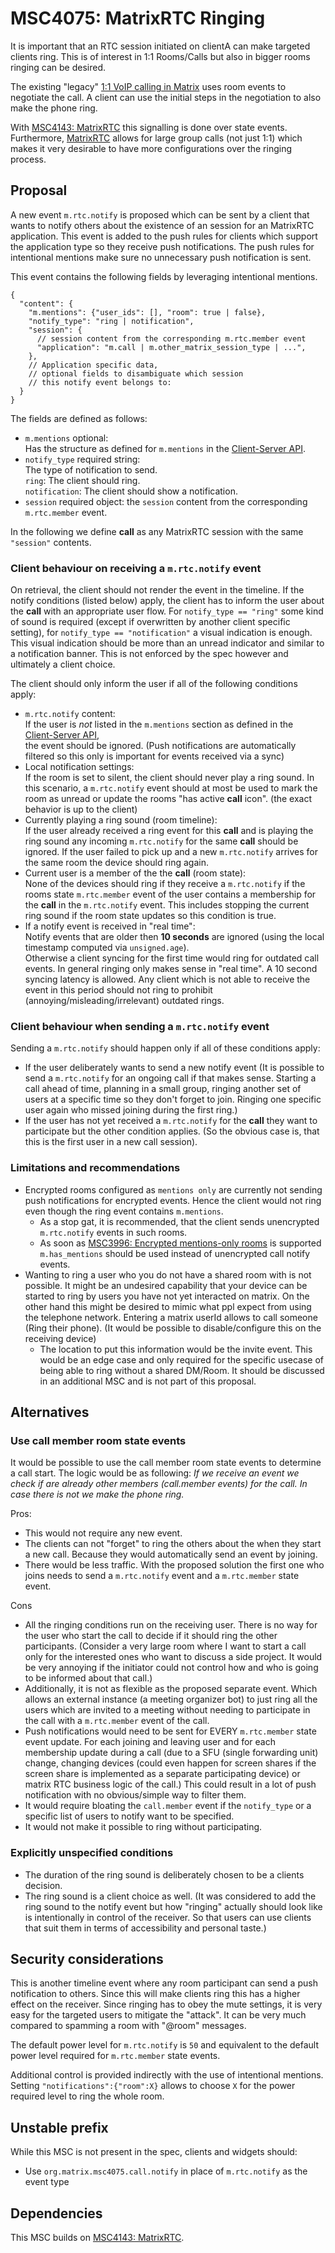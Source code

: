 # MSC4075: MatrixRTC Ringing

It is important that an RTC session initiated on clientA can make targeted clients ring.
This is of interest in 1:1 Rooms/Calls but also in bigger rooms ringing can be desired.

The existing "legacy" [1:1 VoIP calling in Matrix](https://spec.matrix.org/v1.11/client-server-api/#voice-over-ip)
uses room events to negotiate the call.
A client can use the initial steps in the negotiation to also make the phone ring.

With [MSC4143: MatrixRTC](https://github.com/matrix-org/matrix-spec-proposals/pull/4143)
this signalling is done over state events. Furthermore, [MatrixRTC](https://github.com/matrix-org/matrix-spec-proposals/pull/4143)
allows for large group calls (not just 1:1) which makes it very
desirable to have more configurations over the ringing process.

## Proposal

A new event `m.rtc.notify` is proposed which can be sent by a client that
wants to notify others about the existence of an session for an MatrixRTC application.
This event is added to the push rules for clients which
support the application type so they receive push notifications. The push rules for intentional
mentions make sure no unnecessary push notification is sent.

This event contains the following fields by leveraging intentional mentions.

```json5
{
  "content": {
    "m.mentions": {"user_ids": [], "room": true | false},
    "notify_type": "ring | notification",
    "session": {
      // session content from the corresponding m.rtc.member event
      "application": "m.call | m.other_matrix_session_type | ...",
    },
    // Application specific data,
    // optional fields to disambiguate which session
    // this notify event belongs to:
  }
}
```

The fields are defined as follows:

- `m.mentions` optional:\
  Has the structure as defined for `m.mentions` in the [Client-Server API](https://spec.matrix.org/v1.11/client-server-api/#definition-mmentions).
- `notify_type` required string:\
  The type of notification to send.\
  `ring`: The client should ring.\
  `notification`: The client should show a notification.
- `session` required object: the `session` content from the corresponding `m.rtc.member` event.

In the following we define **call** as any MatrixRTC session with the
same `"session"` contents.

### Client behaviour on receiving a `m.rtc.notify` event

On retrieval, the client should not render the event in the timeline.
If the notify conditions (listed below) apply,
the client has to inform the user about the **call** with an appropriate user flow.
For `notify_type == "ring"` some kind of sound is required
(except if overwritten by another client specific setting),
for `notify_type == "notification"` a visual indication is enough.
This visual indication should be more than an unread indicator
and similar to a notification banner.
This is not enforced by the spec however and ultimately a client choice.

The client should only inform the user if all of the following conditions apply:

- `m.rtc.notify` content:\
  If the user is *not* listed in the `m.mentions` section as defined in the\
  [Client-Server API](https://spec.matrix.org/v1.11/client-server-api/#definition-mmentions),\
  the event should be ignored. (Push notifications are automatically filtered
  so this only is important for events received via a sync)
- Local notification settings:\
  If the room is set to silent, the client should never play a ring sound.
  In this scenario, a `m.rtc.notify`
  event should at most be used to mark the room as unread or update the rooms
  "has active **call** icon". (the exact behavior is up to the client)
- Currently playing a ring sound (room timeline):\
  If the user already received a ring event for this **call** and is playing
  the ring sound any incoming `m.rtc.notify` for the same **call**
  should be ignored. If the user failed to pick up and a new `m.rtc.notify`
  arrives for the same room the device should ring again.
- Current user is a member of the the **call** (room state):\
  None of the devices should ring if they receive a `m.rtc.notify` if the
  rooms state `m.rtc.member` event of the user contains a membership for
  the **call** in the `m.rtc.notify` event.
  This includes stopping the current ring sound if the room state updates so
  this condition is true.
- If a notify event is received in "real time":\
  Notify events that are older then **10 seconds** are ignored (using the local
  timestamp computed via `unsigned.age`).\
  Otherwise a client syncing for the first time would ring for outdated call events.
  In general ringing only makes sense in "real time". A 10 second syncing latency
  is allowed. Any client which is not able to receive the event in this period should
  not ring to prohibit (annoying/misleading/irrelevant) outdated rings.

### Client behaviour when sending a `m.rtc.notify` event

Sending a `m.rtc.notify` should happen only if all of these conditions apply:

- If the user deliberately wants to send a new notify event
  (It is possible to send a `m.rtc.notify` for an ongoing call if that
  makes sense. Starting a call ahead of time, planning in a small group,
  ringing another set of users at a specific time so they don't forget to join.
  Ringing one specific user again who missed joining during the first ring.)
- If the user has not yet received a `m.rtc.notify` for the **call** they want to
  participate but the other condition applies. (So the obvious case is, that this
  is the first user in a new call session).

### Limitations and recommendations

- Encrypted rooms configured as `mentions only` are currently not sending push
  notifications for encrypted events. Hence the client would not ring even though
  the ring event contains `m.mentions`.
  - As a stop gat, it is recommended, that the client sends unencrypted `m.rtc.notify`
    events in such rooms.
  - As soon as [MSC3996: Encrypted mentions-only rooms](https://github.com/matrix-org/matrix-spec-proposals/pull/3996)
    is supported `m.has_mentions` should be used instead of unencrypted call
    notify events.
- Wanting to ring a user who you do not have a shared room with is not possible.
  It might be an undesired capability that your device can be started to ring
  by users you have not yet interacted on matrix.
  On the other hand this might be desired to mimic what ppl expect from using
  the telephone network.
  Entering a matrix userId allows to call someone (Ring their phone).
  (It would be possible to disable/configure this on the receiving
  device)
  - The location to put this information would be the invite event.
    This would be an edge case and only required for the specific usecase
    of being able to ring without a shared DM/Room.
    It should be discussed in an additional MSC and is not part of this proposal.

## Alternatives

### Use call member room state events

It would be possible to use the call member room state events to determine a call
start.
The logic would be as following:
_If we receive an event we check if  are already other members
(call.member events) for the call. In case there is not we make the phone ring._

Pros:

- This would not require any new event.
- The clients can not "forget" to ring the others about the when they
  start a new call. Because they would automatically send an event by joining.
- There would be less traffic. With the proposed solution the first one who joins
  needs to send a `m.rtc.notify` event and a `m.rtc.member` state event.

Cons

- All the ringing conditions run on the receiving user. There is no way for the
  user who start the call to decide if it should ring the other participants.
  (Consider a very large room where I want to start a call only for the interested
  ones who want to discuss a side project. It would be very annoying if the
  initiator could not control how and who is going to be informed about that call.)
- Additionally, it is not as flexible as the proposed separate event.
  Which allows an external instance (a meeting organizer bot) to
  just ring all the users which are invited to a meeting without needing to
  participate in the call with a `m.rtc.member` event of the call.
- Push notifications would need to be sent for EVERY `m.rtc.member` state event
  update. For each joining and leaving user and for each membership update during
  a call (due to a SFU (single forwarding unit) change, changing devices
  (could even happen for screen shares if the screen share is implemented as a
  separate participating device) or matrix RTC business logic of the call.)
  This could result in a lot of push notification with no obvious/simple way to
  filter them.
- It would require bloating the `call.member` event if the `notify_type` or a
  specific list of users to notify want to be specified.
- It would not make it possible to ring without participating.

### Explicitly unspecified conditions

- The duration of the ring sound is deliberately chosen
 to be a clients decision.
- The ring sound is a client choice as well. (It was considered to
 add the ring sound to the notify event but how "ringing" actually should
 look like is intentionally in control of the receiver. So that users can use
 clients that suit them in terms of accessibility and personal taste.)

## Security considerations

This is another timeline event where any room participant can send a push
notification to others. Since this will make clients ring this has a higher
effect on the receiver. Since ringing has to obey the mute settings, it is
very easy for the targeted users to mitigate the "attack". It can be very
much compared to spamming a room with "@room" messages.

The default power level for `m.rtc.notify` is `50` and equivalent to the default
power level required for `m.rtc.member` state events.

Additional control is provided indirectly with the use of intentional mentions.
Setting `"notifications":{"room":X}` allows to choose `X` for the power required
level to ring the whole room.

## Unstable prefix

While this MSC is not present in the spec, clients and widgets should:

- Use `org.matrix.msc4075.call.notify` in place of `m.rtc.notify` as the event type

## Dependencies

This MSC builds on [MSC4143: MatrixRTC](https://github.com/matrix-org/matrix-spec-proposals/pull/4143).
